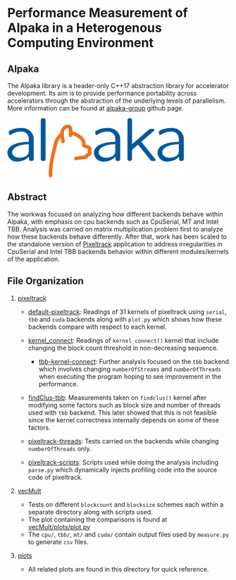 # Performance Measurement of Alpaka in a Heterogenous Computing Environment



## Alpaka
The Alpaka library is a header-only C++17 abstraction library for accelerator development.
Its aim is to provide performance portability across accelerators through the abstraction of the underlying levels of parallelism. More information can be found at [alpaka-group](https://github.com/alpaka-group/alpaka) github page.

![alpaka](https://github.com/alpaka-group/alpaka/blob/develop/docs/logo/alpaka_401x135.png)

## Abstract
The workwas focused on analyzing how different backends behave within Alpaka, with emphasis on cpu backends such as CpuSerial, MT and Intel TBB. Analysis was carried on matrix multiplication problem first to analyze how these backends behave differently. After that, work has been scaled to the standalone version of [Pixeltrack](https://github.com/cms-patatrack/pixeltrack-standalone) application to address irregularities in CpuSerial and Intel TBB backends behavior within different modules/kernels of the application.

## File Organization

1. [pixeltrack](pixeltrack)
	- [default-pixeltrack](pixeltrack/default-pixeltrack): Readings of 31 kernels of pixeltrack using `serial`, `tbb` and `cuda` backends along with `plot.py` which shows how these backends compare with respect to each kernel.
    - [kernel_connect](pixeltrack/kernel_connect): Readings of `kernel_connect()` kernel that include changing the block count threshold in non-decreasing sequence.
    	- [tbb-kernel-connect](pixeltrack/kernel_connect/tbb-kernel-connect): Further analysis focused on the `tbb` backend which involves changing `numberOfStreams` and `numberOfThreads` when executing the program hoping to see improvement in the performance.
   
    - [findClus-tbb](pixeltrack/findClus-tbb): Measurements taken on `findclus()` kernel after modifying some factors such as block size and number of threads used with `tbb` backend. This later showed that this is not feasible since the kernel correctness internally depends on some of these factors.
    
    - [pixeltrack-threads](pixeltrack/threads-pixeltrack): Tests carried on the backends while changing `numberOfThreads` only.
    
    - [pixeltrack-scripts](pixeltrack/pixeltrack-scripts): Scripts used while doing the analysis including `parse.py` which dynamically injects profiling code into the source code of pixeltrack.
  

2. [vecMult](vecMult)
	- Tests on different `blockcount` and `blocksize` schemes each within a separate directory along with scripts used.
    - The plot containing the comparisons is found at [vecMult/plots/plot.py](vecMult/plots/plot.py)
    - The `cpu/`, `tbb/`, `mt/` and `cuda/` contain output files used by `measure.py` to generate `csv` files.
      
    
3. [plots](plots)
	- All related plots are found in this directory for quick reference.
